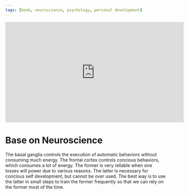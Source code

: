 ```yaml
---
tags: [book, neuroscience, psychology, personal development]
---
```


<iframe width="560" height="315" src="https://www.youtube.com/embed/aHDvEfiSipo" frameborder="0" allowfullscreen></iframe>

# Base on Neuroscience

The basal ganglia controls the execution of automatic behaviors without consuming much energy. The frontal cortex controls concious behaviors, which consumes a lot of energy. The former is very reliable when one losses will power due to various reasons. The latter is necessary for concious self development, but cannot be over used. The best way is to use the latter in small steps to train the former frequently so that we can rely on the former most of the time.

